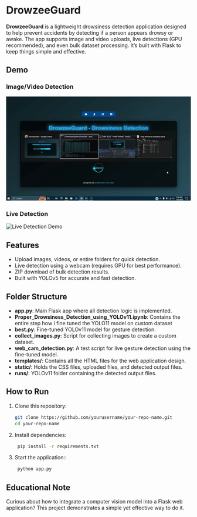 # DrowzeeGuard  

**DrowzeeGuard** is a lightweight drowsiness detection application designed to help prevent accidents by detecting if a person appears drowsy or awake. The app supports image and video uploads, live detections (GPU recommended), and even bulk dataset processing. It’s built with Flask to keep things simple and effective.  

## Demo  

### Image/Video Detection  
![Image/Video Detection Demo](media/gif1.gif)  

### Live Detection  
![Live Detection Demo](media/gif2.gif)  

## Features  
- Upload images, videos, or entire folders for quick detection.  
- Live detection using a webcam (requires GPU for best performance).  
- ZIP download of bulk detection results.  
- Built with YOLOv5 for accurate and fast detection.  

## Folder Structure  

- **app.py**: Main Flask app where all detection logic is implemented.
- **Proper_Drowsiness_Detection_using_YOLOv11.ipynb**: Contains the entire step how i fine tuned the YOLO11 model on custom dataset
- **best.py**: Fine-tuned YOLOv11 model for gesture detection.
- **collect_images.py**: Script for collecting images to create a custom dataset.
- **web_cam_detection.py**: A test script for live gesture detection using the fine-tuned model.
- **templates/**: Contains all the HTML files for the web application design.
- **static/**: Holds the CSS files, uploaded files, and detected output files.
- **runs/**: YOLOv11 folder containing the detected output files.

## How to Run

1. Clone this repository:
   ```bash
   git clone https://github.com/yourusername/your-repo-name.git
   cd your-repo-name
   ```

2. Install dependencies:
   ```bash
    pip install -r requirements.txt
   ```

3. Start the application::
   ```bash
    python app.py
   ```

## Educational Note
Curious about how to integrate a computer vision model into a Flask web application? This project demonstrates a simple yet effective way to do it.

